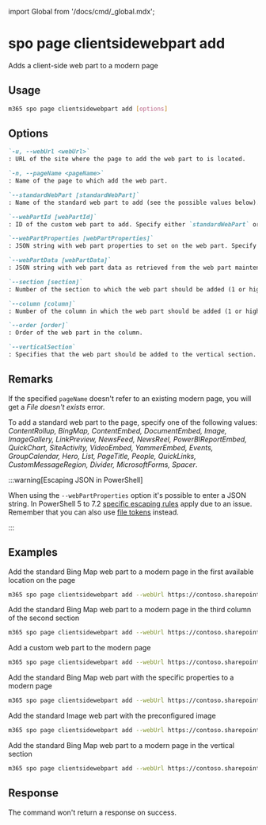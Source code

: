 <!-- DISCLAIMER: All secrets, passwords, and sensitive values in this document are examples only and not real credentials. -->
import Global from '/docs/cmd/_global.mdx';

# spo page clientsidewebpart add

Adds a client-side web part to a modern page

## Usage

```sh
m365 spo page clientsidewebpart add [options]
```

## Options

```md definition-list
`-u, --webUrl <webUrl>`
: URL of the site where the page to add the web part to is located.

`-n, --pageName <pageName>`
: Name of the page to which add the web part.

`--standardWebPart [standardWebPart]`
: Name of the standard web part to add (see the possible values below). Specify either `standardWebPart` or `webPartId` but not both.

`--webPartId [webPartId]`
: ID of the custom web part to add. Specify either `standardWebPart` or `webPartId` but not both.

`--webPartProperties [webPartProperties]`
: JSON string with web part properties to set on the web part. Specify either `webPartProperties` or `webPartData` but not both.

`--webPartData [webPartData]`
: JSON string with web part data as retrieved from the web part maintenance mode. Specify either `webPartProperties` or `webPartData` but not both.

`--section [section]`
: Number of the section to which the web part should be added (1 or higher). Specify `section` or `verticalSection` but not both.

`--column [column]`
: Number of the column in which the web part should be added (1 or higher). Use `column` in combination with `section`, not with `verticalSection`.

`--order [order]`
: Order of the web part in the column.

`--verticalSection`
: Specifies that the web part should be added to the vertical section. 
```

<Global />

## Remarks

If the specified `pageName` doesn't refer to an existing modern page, you will get a _File doesn't exists_ error.

To add a standard web part to the page, specify one of the following values: _ContentRollup, BingMap, ContentEmbed, DocumentEmbed, Image, ImageGallery, LinkPreview, NewsFeed, NewsReel, PowerBIReportEmbed, QuickChart, SiteActivity, VideoEmbed, YammerEmbed, Events, GroupCalendar, Hero, List, PageTitle, People, QuickLinks, CustomMessageRegion, Divider, MicrosoftForms, Spacer_.

:::warning[Escaping JSON in PowerShell]

When using the `--webPartProperties` option it's possible to enter a JSON string. In PowerShell 5 to 7.2 [specific escaping rules](./../../../user-guide/using-cli.mdx#escaping-double-quotes-in-powershell) apply due to an issue. Remember that you can also use [file tokens](./../../../user-guide/using-cli.mdx#EXAMPLE_SECRET_VALUE_PLACEHOLDER) instead.

:::

## Examples

Add the standard Bing Map web part to a modern page in the first available location on the page

```sh
m365 spo page clientsidewebpart add --webUrl https://contoso.sharepoint.com/sites/a-team --pageName page.aspx --standardWebPart BingMap
```

Add the standard Bing Map web part to a modern page in the third column of the second section

```sh
m365 spo page clientsidewebpart add --webUrl https://contoso.sharepoint.com/sites/a-team --pageName page.aspx --standardWebPart BingMap --section 2 --column 3
```

Add a custom web part to the modern page

```sh
m365 spo page clientsidewebpart add --webUrl https://contoso.sharepoint.com/sites/a-team --pageName page.aspx --webPartId 3ede60d3-dc2c-438b-b5bf-cc40bb2351e1
```

Add the standard Bing Map web part with the specific properties to a modern page

```sh
m365 spo page clientsidewebpart add --webUrl https://contoso.sharepoint.com/sites/a-team --pageName page.aspx --standardWebPart BingMap --webPartProperties '{"Title":"Foo location"}'
```

Add the standard Image web part with the preconfigured image

```sh
m365 spo page clientsidewebpart add --webUrl https://contoso.sharepoint.com/sites/a-team --pageName page.aspx --standardWebPart Image --webPartData '{ "dataVersion": "1.8", "serverProcessedContent": {"htmlStrings":{},"searchablePlainTexts":{"captionText":""},"imageSources":{"imageSource":"/sites/team-a/SiteAssets/work-life-balance.png"},"links":{}}, "properties": {"imageSourceType":2,"altText":"a group of people on a beach","overlayText":"Work life balance","fileName":"48146-OFF12_Justice_01.png","siteId":"27664b85-067d-4be9-a7d7-89b2e804d09f","webId":"a7664b85-067d-4be9-a7d7-89b2e804d09f","listId":"37664b85-067d-4be9-a7d7-89b2e804d09f","uniqueId":"67664b85-067d-4be9-a7d7-89b2e804d09f","imgWidth":650,"imgHeight":433,"fixAspectRatio":false,"isOverlayTextEnabled":true}}'
```

Add the standard Bing Map web part to a modern page in the vertical section

```sh
m365 spo page clientsidewebpart add --webUrl https://contoso.sharepoint.com/sites/a-team --pageName page.aspx --standardWebPart BingMap --verticalSection
```

## Response

The command won't return a response on success.
